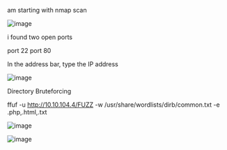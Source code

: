 am starting with nmap scan 

![image](https://github.com/user-attachments/assets/226f8945-03fb-422d-8d8b-fd33fda48780)

i found two open ports 

port 22 
port 80

In the address bar, type  the IP address

![image](https://github.com/user-attachments/assets/654aadcc-231c-48d7-98be-c470dbdfdef5)

 Directory Bruteforcing

 ffuf -u http://10.10.104.4/FUZZ -w /usr/share/wordlists/dirb/common.txt -e .php,.html,.txt


 ![image](https://github.com/user-attachments/assets/fe72e367-6c25-4ce5-9163-3a3dad5eefde)

 ![image](https://github.com/user-attachments/assets/0a27be03-8780-442c-a96a-ac95d495c5b5)

 

 


